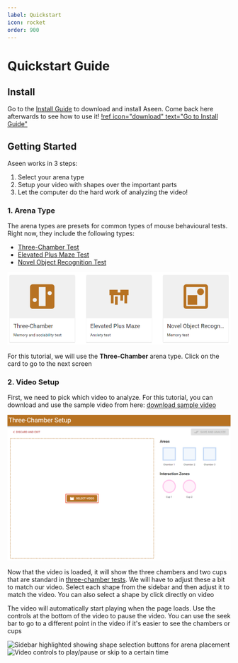 ```yaml
---
label: Quickstart
icon: rocket
order: 900
---
```


# Quickstart Guide

## Install

Go to the [Install Guide](install.md) to download and install Aseen. Come back here afterwards to see how to use it!
[!ref icon="download" text="Go to Install Guide"](install.md)

## Getting Started

Aseen works in 3 steps:

1. Select your arena type
2. Setup your video with shapes over the important parts
3. Let the computer do the hard work of analyzing the video!

### 1. Arena Type

The arena types are presets for common types of mouse behavioural tests. Right now, they include the following types:

- [Three-Chamber Test](behaviour-tests/three-chamber.md)
- [Elevated Plus Maze Test](behaviour-tests/epm.md)
- [Novel Object Recognition Test](behaviour-tests/nort.md)

![Behaviour test presets on the home page](static/behaviour-tests-all.png)

For this tutorial, we will use the **Three-Chamber** arena type. Click on the card to go to the next screen

### 2. Video Setup

First, we need to pick which video to analyze. For this tutorial, you can download and use the sample video from here: [download sample video]()

![Select video button highlighted on the video setup page](static/select-video.png)

Now that the video is loaded, it will show the three chambers and two cups that are standard in [three-chamber tests](behaviour-tests/three-chamber.md). We will have to adjust these a bit to match our video. Select each shape from the sidebar and then adjust it to match the video. You can also select a shape by click directly on video

The video will automatically start playing when the page loads. Use the controls at the bottom of the video to pause the video. You can use the seek bar to go to a different point in the video if it's easier to see the chambers or cups

![Sidebar highlighted showing shape selection buttons for arena placement]()
![Video controls to play/pause or skip to a certain time]()
